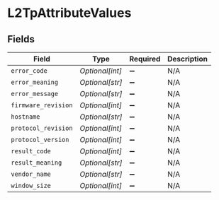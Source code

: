 # L2TpAttributeValues


## Fields

| Field               | Type                | Required            | Description         |
| ------------------- | ------------------- | ------------------- | ------------------- |
| `error_code`        | *Optional[int]*     | :heavy_minus_sign:  | N/A                 |
| `error_meaning`     | *Optional[str]*     | :heavy_minus_sign:  | N/A                 |
| `error_message`     | *Optional[str]*     | :heavy_minus_sign:  | N/A                 |
| `firmware_revision` | *Optional[int]*     | :heavy_minus_sign:  | N/A                 |
| `hostname`          | *Optional[str]*     | :heavy_minus_sign:  | N/A                 |
| `protocol_revision` | *Optional[int]*     | :heavy_minus_sign:  | N/A                 |
| `protocol_version`  | *Optional[int]*     | :heavy_minus_sign:  | N/A                 |
| `result_code`       | *Optional[int]*     | :heavy_minus_sign:  | N/A                 |
| `result_meaning`    | *Optional[str]*     | :heavy_minus_sign:  | N/A                 |
| `vendor_name`       | *Optional[str]*     | :heavy_minus_sign:  | N/A                 |
| `window_size`       | *Optional[int]*     | :heavy_minus_sign:  | N/A                 |